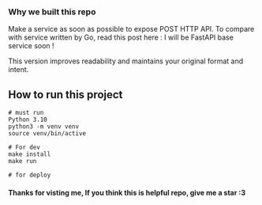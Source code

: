 ### Why we built this repo
Make a service as soon as possible to expose POST HTTP API. To compare with service written by Go, read this post here : 
I will be FastAPI base service soon ! 


This version improves readability and maintains your original format and intent.

## How to run this project
```
# must run
Python 3.10
python3 -m venv venv
source venv/bin/active

# For dev
make install
make run

# for deploy

```

#### Thanks for visting me, If you think this is helpful repo, give me a star :3